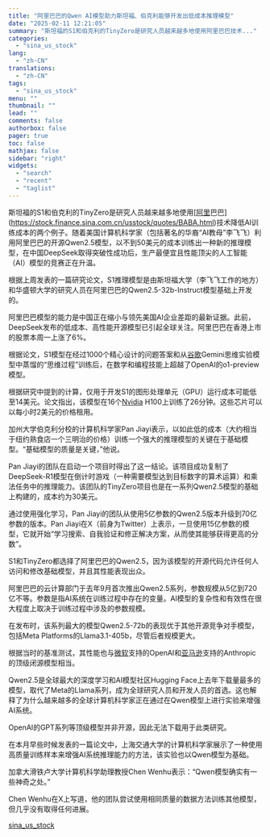 ```yaml
---
title: "阿里巴巴的Qwen AI模型助力斯坦福、伯克利能够开发出低成本推理模型"
date: "2025-02-11 12:21:05"
summary: "斯坦福的S1和伯克利的TinyZero是研究人员越来越多地使用阿里巴巴技术..."
categories:
  - "sina_us_stock"
lang:
  - "zh-CN"
translations:
  - "zh-CN"
tags:
  - "sina_us_stock"
menu: ""
thumbnail: ""
lead: ""
comments: false
authorbox: false
pager: true
toc: false
mathjax: false
sidebar: "right"
widgets:
  - "search"
  - "recent"
  - "taglist"
---
```


斯坦福的S1和伯克利的TinyZero是研究人员越来越多地使用[[阿里](https://stock.finance.sina.com.cn/usstock/quotes/BABA.html)巴巴](https://stock.finance.sina.com.cn/usstock/quotes/BABA.html)技术降低AI训练成本的两个例子。随着美国计算机科学家（包括著名的华裔“AI教母”李飞飞）利用阿里巴巴的开源Qwen2.5模型，以不到50美元的成本训练出一种新的推理模型，在中国DeepSeek取得突破性成功后，生产最便宜且性能顶尖的人工智能（AI）模型的竞赛正在升温。

根据上周发表的一篇研究论文，S1推理模型是由斯坦福大学（李飞飞工作的地方）和华盛顿大学的研究人员在阿里巴巴的Qwen2.5-32b-Instruct模型基础上开发的。

阿里巴巴模型的能力是中国正在缩小与领先美国AI企业差距的最新证据。此前，DeepSeek发布的低成本、高性能开源模型已引起全球关注。阿里巴巴在香港上市的股票本周一上涨了6%。

根据论文，S1模型在经过1000个精心设计的问题答案和从[谷歌](https://stock.finance.sina.com.cn/usstock/quotes/GOOG.html)Gemini思维实验模型中蒸馏的“思维过程”训练后，在数学和编程技能上超越了OpenAI的o1-preview模型。

根据研究中提到的计算，仅用于开发S1的图形处理单元（GPU）运行成本可能低至14美元。论文指出，该模型在16个[Nvidia](https://stock.finance.sina.com.cn/usstock/quotes/NVDA.html) H100上训练了26分钟。这些芯片可以以每小时2美元的价格租用。

加州大学伯克利分校的计算机科学家Pan Jiayi表示，以如此低的成本（大约相当于纽约熟食店一个三明治的价格）训练一个强大的推理模型的关键在于基础模型。“基础模型的质量是关键，”他说。

Pan Jiayi的团队在启动一个项目时得出了这一结论。该项目成功复制了DeepSeek-R1模型在倒计时游戏（一种需要模型达到目标数字的算术运算）和乘法任务中的推理能力。该团队的TinyZero项目也是在一系列Qwen2.5模型的基础上构建的，成本约为30美元。

通过使用强化学习，Pan Jiayi的团队从使用5亿参数的Qwen2.5版本升级到70亿参数的版本。Pan Jiayi在X（前身为Twitter）上表示，一旦使用15亿参数的模型，它就开始“学习搜索、自我验证和修正解决方案，从而使其能够获得更高的分数”。

S1和TinyZero都选择了阿里巴巴的Qwen2.5，因为该模型的开源代码允许任何人访问和修改基础模型，并且其性能表现出众。

阿里巴巴的云计算部门于去年9月首次推出Qwen2.5系列，参数规模从5亿到720亿不等。参数是指AI系统在训练过程中存在的变量。AI模型的复杂性和有效性在很大程度上取决于训练过程中涉及的参数规模。

在发布时，该系列最大的模型Qwen2.5-72b的表现优于其他开源竞争对手模型，包括Meta Platforms的Llama3.1-405b，尽管后者规模更大。

根据当时的基准测试，其性能也与[微软](https://stock.finance.sina.com.cn/usstock/quotes/MSFT.html)支持的OpenAI和[亚马逊](https://stock.finance.sina.com.cn/usstock/quotes/AMZN.html)支持的Anthropic的顶级闭源模型相当。

Qwen2.5是全球最大的深度学习和AI模型社区Hugging Face上去年下载量最多的模型，取代了Meta的Llama系列，成为全球研究人员和开发人员的首选。这也解释了为什么越来越多的全球计算机科学家正在通过在Qwen模型上进行实验来增强AI系统。

OpenAI的GPT系列等顶级模型并非开源，因此无法下载用于此类研究。

在本月早些时候发表的一篇论文中，上海交通大学的计算机科学家展示了一种使用高质量训练样本来增强AI系统推理能力的方法，该实验也以Qwen模型为基础。

加拿大滑铁卢大学计算机科学助理教授Chen Wenhu表示：“Qwen模型确实有一些神奇之处。”

Chen Wenhu在X上写道，他的团队尝试使用相同质量的数据方法训练其他模型，但几乎没有取得任何进展。

[sina_us_stock](https://finance.sina.com.cn/stock/usstock/c/2025-02-11/doc-inekasqi6721660.shtml)
